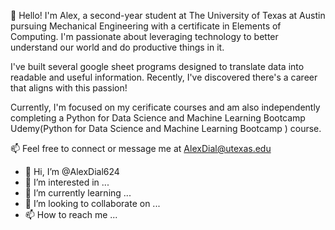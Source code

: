 👋 Hello! I'm Alex, a second-year student at The University of Texas at Austin pursuing Mechanical Engineering with a certificate in Elements of Computing. I'm passionate about leveraging technology to better understand our world and do productive things in it.

I've built several google sheet programs designed to translate data into readable and useful information. Recently, I've discovered there's a career that aligns with this passion!

Currently, I'm focused on my cerificate courses and am also independently completing a Python for Data Science and Machine Learning Bootcamp Udemy(Python for Data Science and Machine Learning Bootcamp
) course.




📫 Feel free to connect or message me at AlexDial@utexas.edu




- 👋 Hi, I’m @AlexDial624
- 👀 I’m interested in ...
- 🌱 I’m currently learning ...
- 💞️ I’m looking to collaborate on ...
- 📫 How to reach me ...

<!---
AlexDial624/AlexDial624 is a ✨ special ✨ repository because its `README.md` (this file) appears on your GitHub profile.
You can click the Preview link to take a look at your changes.
--->
